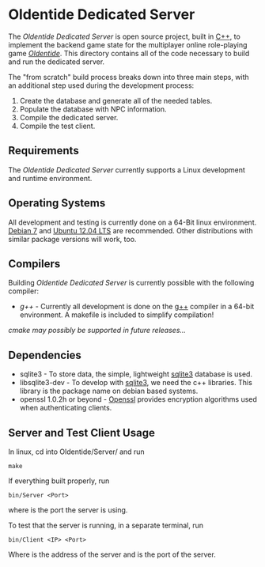 Oldentide Dedicated Server
==
The *Oldentide Dedicated Server* is open source project, built in [C++][1], to implement the 
backend game state for the multiplayer online role-playing game [*Oldentide*][2].  This 
directory contains all of the code necessary to build and run the dedicated server.

The "from scratch" build process breaks down into three main steps, with an additional
step used during the development process:

1. Create the database and generate all of the needed tables.
2. Populate the database with NPC information.
3. Compile the dedicated server.
4. Compile the test client.

Requirements
------------
The *Oldentide Dedicated Server* currently supports a Linux development and runtime environment.  

Operating Systems
------------
All development and testing is currently done on a 64-Bit linux environment.
[Debian 7][3] and [Ubuntu 12.04 LTS][4] are recommended. 
Other distributions with similar package versions will work, too.

Compilers
------------
Building *Oldentide Dedicated Server* is currently possible with the following compiler:
* *g++* - Currently all development is done on the [g++][5] compiler in a 64-bit 
   environment.  A makefile is included to simplify compilation!

*cmake may possibly be supported in future releases...*

Dependencies
------------
* sqlite3 - To store data, the simple, lightweight [sqlite3][6] database is used.
* libsqlite3-dev - To develop with [sqlite3][6], we need the c++ libraries.  This
  library is the package name on debian based systems.
* openssl 1.0.2h or beyond - [Openssl][7] provides encryption algorithms used when 
  authenticating clients.

Server and Test Client Usage
------------
In linux, cd into Oldentide/Server/ and run

    make 

If everything built properly, run

    bin/Server <Port>

where <Port> is the port the server is using.

To test that the server is running, in a separate terminal, run

    bin/Client <IP> <Port>

Where <IP> is the address of the server and <Port> is the port of the server.

[1]: http://www.cppreference.com/ "C / C++ reference"
[2]: http://www.oldentide.com/ "Oldentide, a game where you can be anyone!"
[3]: http://www.debian.org/ "Debian · The Universal Operating System"
[4]: http://www.ubuntu.com/ "Ubuntu · The world's most popular free OS"
[5]: https://gcc.gnu.org/ "Gnu C / C++ Compiler"
[6]: https://www.sqlite.org/ "SQLite 3"
[7]: https://www.openssl.org/ "Openssl"
